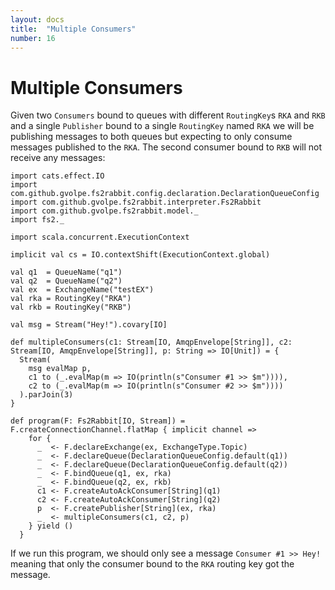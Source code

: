 ```yaml
---
layout: docs
title:  "Multiple Consumers"
number: 16
---
```


# Multiple Consumers

Given two `Consumers` bound to queues with different `RoutingKey`s `RKA` and `RKB` and a single `Publisher` bound to a single `RoutingKey` named `RKA` we will be publishing messages to both queues but expecting to only consume messages published to the `RKA`. The second consumer bound to `RKB` will not receive any messages:

```tut:book:silent
import cats.effect.IO
import com.github.gvolpe.fs2rabbit.config.declaration.DeclarationQueueConfig
import com.github.gvolpe.fs2rabbit.interpreter.Fs2Rabbit
import com.github.gvolpe.fs2rabbit.model._
import fs2._

import scala.concurrent.ExecutionContext

implicit val cs = IO.contextShift(ExecutionContext.global)

val q1  = QueueName("q1")
val q2  = QueueName("q2")
val ex  = ExchangeName("testEX")
val rka = RoutingKey("RKA")
val rkb = RoutingKey("RKB")

val msg = Stream("Hey!").covary[IO]

def multipleConsumers(c1: Stream[IO, AmqpEnvelope[String]], c2: Stream[IO, AmqpEnvelope[String]], p: String => IO[Unit]) = {
  Stream(
    msg evalMap p,
    c1 to (_.evalMap(m => IO(println(s"Consumer #1 >> $m")))),
    c2 to (_.evalMap(m => IO(println(s"Consumer #2 >> $m"))))
  ).parJoin(3)
}

def program(F: Fs2Rabbit[IO, Stream]) = F.createConnectionChannel.flatMap { implicit channel =>
    for {
      _  <- F.declareExchange(ex, ExchangeType.Topic)
      _  <- F.declareQueue(DeclarationQueueConfig.default(q1))
      _  <- F.declareQueue(DeclarationQueueConfig.default(q2))
      _  <- F.bindQueue(q1, ex, rka)
      _  <- F.bindQueue(q2, ex, rkb)
      c1 <- F.createAutoAckConsumer[String](q1)
      c2 <- F.createAutoAckConsumer[String](q2)
      p  <- F.createPublisher[String](ex, rka)
      _  <- multipleConsumers(c1, c2, p)
    } yield ()
  }
```

If we run this program, we should only see a message `Consumer #1 >> Hey!` meaning that only the consumer bound to the `RKA` routing key got the message.
